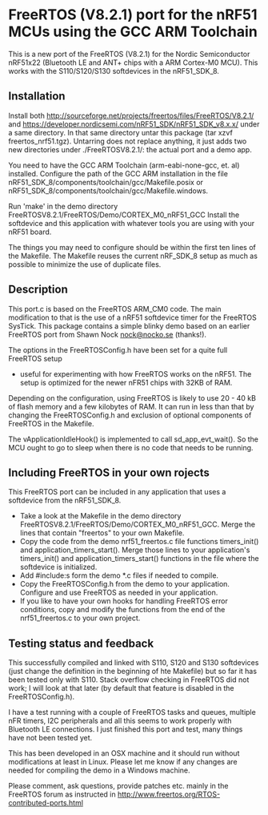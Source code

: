 # FreeRTOS (V8.2.1) port for the nRF51 MCUs using the GCC ARM Toolchain

This is a new port of the FreeRTOS (V8.2.1) for the Nordic Semiconductor nRF51x22
(Bluetooth LE and ANT+ chips with a ARM Cortex-M0 MCU). This works with the S110/S120/S130 softdevices in the nRF51_SDK_8.

## Installation

Install both http://sourceforge.net/projects/freertos/files/FreeRTOS/V8.2.1/ and
https://developer.nordicsemi.com/nRF51_SDK/nRF51_SDK_v8.x.x/
under a same directory. In that same directory untar this package (tar xzvf freertos_nrf51.tgz).
Untarring does not replace anything, it just adds two new directories under ./FreeRTOSV8.2.1/: the actual port and a demo app.

You need to have the GCC ARM Toolchain (arm-eabi-none-gcc, et. al) installed.
Configure the path of the GCC ARM installation in the file nRF51_SDK_8/components/toolchain/gcc/Makefile.posix or nRF51_SDK_8/components/toolchain/gcc/Makefile.windows.

Run 'make' in the demo directory FreeRTOSV8.2.1/FreeRTOS/Demo/CORTEX_M0_nRF51_GCC
Install the softdevice and this application with whatever tools you are using with your nRF51 board.

The things you may need to configure should be within the first ten lines of the Makefile.
The Makefile reuses the current nRF_SDK_8 setup as much as possible to minimize the use of duplicate files.

## Description

This port.c is based on the FreeRTOS ARM_CM0 code.
The main modification to that is the use of a nRF51 softdevice timer for the FreeRTOS SysTick.
This package contains a simple blinky demo based on an earlier FreeRTOS port from Shawn Nock <nock@nocko.se> (thanks!).

The options in the FreeRTOSConfig.h have been set for a quite full FreeRTOS setup
- useful for experimenting with how FreeRTOS works on the nRF51.
The setup is optimized for the newer nFR51 chips with 32KB of RAM.

Depending on the configuration, using FreeRTOS is likely to use 20 - 40 kB of flash memory
and a few kilobytes of RAM. It can run in less than that by changing the FreeRTOSConfig.h
and exclusion of optional components of FreeRTOS in the Makefile.

The vApplicationIdleHook() is implemented to call sd_app_evt_wait(). So the MCU
ought to go to sleep when there is no code that needs to be running.

## Including FreeRTOS in your own rojects

This FreeRTOS port can be included in any application that uses a softdevice from the nRF51_SDK_8.
- Take a look at the Makefile in the demo directory FreeRTOSV8.2.1/FreeRTOS/Demo/CORTEX_M0_nRF51_GCC.
  Merge the lines that contain "freertos" to your own Makefile.
- Copy the code from the demo nrf51_freertos.c file functions timers_init() and application_timers_start().
  Merge those lines to your application's timers_init() and application_timers_start() functions in the file where the softdevice is initialized.
- Add  #include:s form the demo *.c files if needed to compile.
- Copy the FreeRTOSConfig.h from the demo to your application. Configure and use FreeRTOS as needed in your application.
- If you like to have your own hooks for handling FreeRTOS error conditions, copy and modify the functions from the end of the nrf51_freertos.c to your own project.

## Testing status and feedback

This successfully compiled and linked with S110, S120 and S130 softdevices (just change the definition in the beginning of hte Makefile) but so far it has been tested only with S110.
Stack overflow checking in FreeRTOS did not work; I will look at that later (by default that feature is disabled in the FreeRTOSConfig.h).

I have a test running with a couple of FreeRTOS tasks and queues, multiple nFR timers, I2C peripherals and all this seems to work properly with Bluetooth LE connections.
I just finished this port and test, many things have not been tested yet.

This has been developed in an OSX machine and it should run without modifications at least in Linux.
Please let me know if any changes are needed for compiling the demo in a Windows machine.

Please comment, ask questions, provide patches etc. mainly in the FreeRTOS forum as instructed in
 http://www.freertos.org/RTOS-contributed-ports.html


